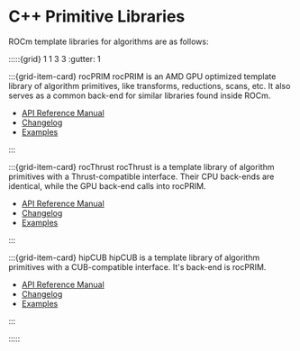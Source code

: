 # C++ Primitive Libraries
ROCm template libraries for algorithms are as follows:

:::::{grid} 1 1 3 3
:gutter: 1

:::{grid-item-card} rocPRIM
rocPRIM is an AMD GPU optimized template library of algorithm primitives, like
transforms, reductions, scans, etc. It also serves as a common back-end for
similar libraries found inside ROCm.

- [API Reference Manual](https://rocmdocs.amd.com/projects/rocPRIM/en/{branch}/)
- [Changelog](https://github.com/ROCmSoftwarePlatform/rocPRIM/blob/develop/CHANGELOG.md)
- [Examples](https://github.com/amd/rocm-examples/tree/develop/Libraries/rocPRIM)

:::

:::{grid-item-card} rocThrust
rocThrust is a template library of algorithm primitives with a Thrust-compatible
interface. Their CPU back-ends are identical, while the GPU back-end calls into
rocPRIM.

- [API Reference Manual](https://rocmdocs.amd.com/projects/rocThrust/en/{branch}/)
- [Changelog](https://github.com/ROCmSoftwarePlatform/rocThrust/blob/develop/CHANGELOG.md)
- [Examples](https://github.com/amd/rocm-examples/tree/develop/Libraries/rocThrust)

:::

:::{grid-item-card} hipCUB
hipCUB is a template library of algorithm primitives with a CUB-compatible
interface. It's back-end is rocPRIM.

- [API Reference Manual](https://rocmdocs.amd.com/projects/hipCUB/en/{branch}/)
- [Changelog](https://github.com/ROCmSoftwarePlatform/hipCUB/blob/develop/CHANGELOG.md)
- [Examples](https://github.com/amd/rocm-examples/tree/develop/Libraries/hipCUB)

:::

:::::
